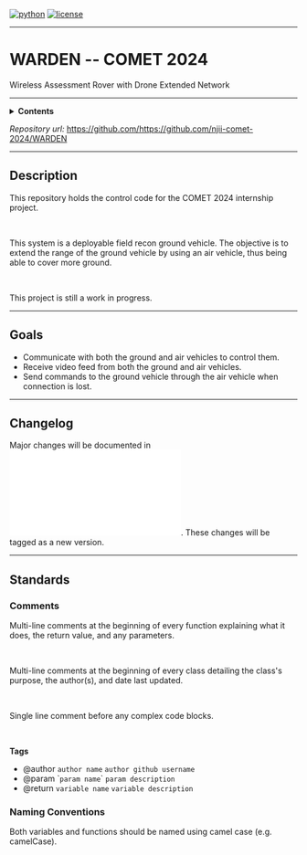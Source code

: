 [![python](https://img.shields.io/badge/python-3.10-blue.svg?style=flat&logo=python&logoColor=blue)](https://pypi.org/project/cookiecutter/)
[![license](https://img.shields.io/badge/license-mit-green.svg?logo=cachet&style=flat&logoColor=green)](https://choosealicense.com/licenses/)

---

# WARDEN -- COMET 2024
Wireless Assessment Rover with Drone Extended Network

---

<details><summary><b>Contents</b></summary>

- [Description](Description)
- [Goals](Goals)
- [Changelog](Changelog)
- [Standards](Standards)

</details>

*Repository url:* https://github.com/https://github.com/njii-comet-2024/WARDEN

---

## Description

This repository holds the control code for the COMET 2024 internship project. 

</br>

This system is a deployable field recon ground vehicle. The objective is to extend the range of the ground vehicle by using an air vehicle, thus being able to cover more ground. 

</br>

This project is still a work in progress. 

---

## Goals

- Communicate with both the ground and air vehicles to control them.
- Receive video feed from both the ground and air vehicles.
- Send commands to the ground vehicle through the air vehicle when connection is lost.

---

## Changelog

Major changes will be documented in ![Changelog](docs/about/changelog.md). These changes will be tagged as a new version.

---

## Standards

### Comments

Multi-line comments at the beginning of every function explaining what it does, the return value, and any parameters.

</br>

Multi-line comments at the beginning of every class detailing the class's purpose, the author(s), and date last updated.

</br>

Single line comment before any complex code blocks.

</br>

**Tags**

- @author `author name` `author github username`
- @param \``param name`\` `param description`
- @return `variable name` `variable description`

### Naming Conventions

Both variables and functions should be named using camel case (e.g. camelCase).